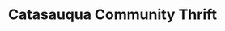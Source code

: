 ---
title: "Catasauqua Community Thrift"
url: /catasauqua/catasauqua-community-thrift/
shop: charity
---